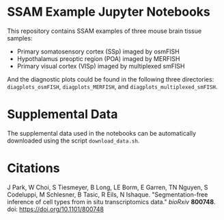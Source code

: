 SSAM Example Jupyter Notebooks
==============================

This repository contains SSAM examples of three mouse brain tissue samples:
 - Primary somatosensory cortex (SSp) imaged by osmFISH
 - Hypothalamus preoptic region (POA) imaged by MERFISH
 - Primary visual cortex (VISp) imaged by multiplexed smFISH
 
And the diagnostic plots could be found in the following three directories: `diagplots_osmFISH`, `diagplots_MERFISH`, and `diagplots_multiplexed_smFISH`.

Supplemental Data
=================

The supplemental data used in the notebooks can be automatically downloaded using the script `download_data.sh`.

Citations
=========

J Park, W Choi, S Tiesmeyer, B Long, LE Borm, E Garren, TN Nguyen, S Codeluppi, M Schlesner, B Tasic, R Eils, N Ishaque. "Segmentation-free inference of cell types from in situ transcriptomics data." *bioRxiv* **800748**. doi: https://doi.org/10.1101/800748

